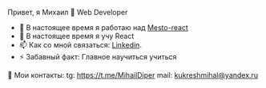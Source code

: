 Привет, я Михаил 👋
Web Developer


- 🔭 В настоящее время я работаю над [Mesto-react](https://michelkukresh.github.io/mesto-react/)
- 🌱 В настоящее время я учу React
- 📫 Как со мной связаться: [Linkedin](https://www.linkedin.com/feed/?trk=404_page).
- ⚡ Забавный факт: Главное научиться учиться

📢 Мои контакты:
      tg: https://t.me/MihailDiper
      mail: kukreshmihal@yandex.ru
